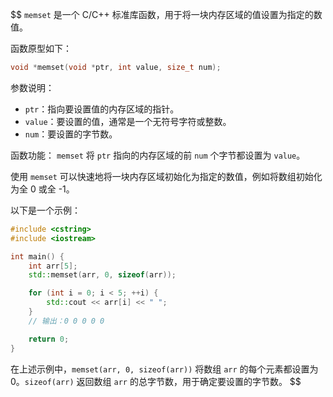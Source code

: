$$
`memset` 是一个 C/C++ 标准库函数，用于将一块内存区域的值设置为指定的数值。

函数原型如下：

```cpp
void *memset(void *ptr, int value, size_t num);
```

参数说明：
- `ptr`：指向要设置值的内存区域的指针。
- `value`：要设置的值，通常是一个无符号字符或整数。
- `num`：要设置的字节数。

函数功能：
`memset` 将 `ptr` 指向的内存区域的前 `num` 个字节都设置为 `value`。

使用 `memset` 可以快速地将一块内存区域初始化为指定的数值，例如将数组初始化为全 0 或全 -1。

以下是一个示例：

```cpp
#include <cstring>
#include <iostream>

int main() {
    int arr[5];
    std::memset(arr, 0, sizeof(arr));

    for (int i = 0; i < 5; ++i) {
        std::cout << arr[i] << " ";
    }
    // 输出：0 0 0 0 0

    return 0;
}
```

在上述示例中，`memset(arr, 0, sizeof(arr))` 将数组 `arr` 的每个元素都设置为 0。`sizeof(arr)` 返回数组 `arr` 的总字节数，用于确定要设置的字节数。
$$

